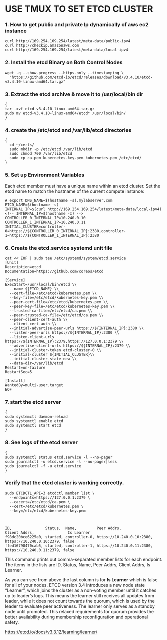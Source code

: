 # USE TMUX TO SET ETCD CLUSTER

### 1. How to get public and private Ip dynamically of aws ec2 instance
```
curl http://169.254.169.254/latest/meta-data/public-ipv4
curl http://checkip.amazonaws.com
curl http://169.254.169.254/latest/meta-data/local-ipv4
```

### 2. Install the etcd Binary on Both Control Nodes
```
wget -q --show-progress --https-only --timestamping \
  "https://github.com/etcd-io/etcd/releases/download/v3.4.10/etcd-v3.4.10-linux-amd64.tar.gz"
```
### 3. Extract the etcd archive & move it to /usr/local/bin dir
```
{
tar -xvf etcd-v3.4.10-linux-amd64.tar.gz
sudo mv etcd-v3.4.10-linux-amd64/etcd* /usr/local/bin/
}
```
### 4. create the /etc/etcd and /var/lib/etcd directories
```
{
  cd ~/certs/
  sudo mkdir -p /etc/etcd /var/lib/etcd
  sudo chmod 700 /var/lib/etcd
  sudo cp ca.pem kubernetes-key.pem kubernetes.pem /etc/etcd/
}
```
### 5. Set up Environment Variables

Each etcd member must have a unique name within an etcd cluster. Set the etcd name to match the hostname of the current compute instance:

```
# export DNS_NAME=$(hostname -s).mylabserver.com
ETCD_NAME=$(hostname -s)
INTERNAL_IP=$(curl http://169.254.169.254/latest/meta-data/local-ipv4)
<!-- INTERNAL_IP=$(hostname -I) -->
CONTROLLER_0_INTERNAL_IP=10.240.0.10
CONTROLLER_1_INTERNAL_IP=10.240.0.11
INITIAL_CLUSTER=controller-0=https://${CONTROLLER_0_INTERNAL_IP}:2380,controller-1=https://${CONTROLLER_1_INTERNAL_IP}:2380
```

### 6. Create the etcd.service systemd unit file
```
cat << EOF | sudo tee /etc/systemd/system/etcd.service
[Unit]
Description=etcd
Documentation=https://github.com/coreos/etcd

[Service]
ExecStart=/usr/local/bin/etcd \\
  --name ${ETCD_NAME} \\
  --cert-file=/etc/etcd/kubernetes.pem \\
  --key-file=/etc/etcd/kubernetes-key.pem \\
  --peer-cert-file=/etc/etcd/kubernetes.pem \\
  --peer-key-file=/etc/etcd/kubernetes-key.pem \\
  --trusted-ca-file=/etc/etcd/ca.pem \\
  --peer-trusted-ca-file=/etc/etcd/ca.pem \\
  --peer-client-cert-auth \\
  --client-cert-auth \\
  --initial-advertise-peer-urls https://${INTERNAL_IP}:2380 \\
  --listen-peer-urls https://${INTERNAL_IP}:2380 \\
  --listen-client-urls https://${INTERNAL_IP}:2379,https://127.0.0.1:2379 \\
  --advertise-client-urls https://${INTERNAL_IP}:2379 \\
  --initial-cluster-token etcd-cluster-0 \\
  --initial-cluster ${INITIAL_CLUSTER}\\
  --initial-cluster-state new \\
  --data-dir=/var/lib/etcd
Restart=on-failure
RestartSec=5

[Install]
WantedBy=multi-user.target
EOF
```

### 7. start the etcd server

```
{
sudo systemctl daemon-reload
sudo systemctl enable etcd
sudo systemctl start etcd
}
```
### 8. See logs of the etcd server
```
{
sudo systemctl status etcd.service -l --no-pager
sudo journalctl -u etcd.service -l --no-pager|less
sudo journalctl -f -u etcd.service
}
```
### Verify that the etcd cluster is working correctly.
```
sudo ETCDCTL_API=3 etcdctl member list \
  --endpoints=https://127.0.0.1:2379 \
  --cacert=/etc/etcd/ca.pem \
  --cert=/etc/etcd/kubernetes.pem \
  --key=/etc/etcd/kubernetes-key.pem



ID,               Status,  Name,         Peer Addrs,                 Client Addrs,               Is Learner
f98dc20bce6225a0, started, controller-0, https://10.240.0.10:2380, https://10.240.0.10:2379, false
ffed16798470cab5, started, controller-1, https://10.240.0.11:2380, https://10.240.0.11:2379, false
```
This command prints out comma-separated member lists for each endpoint. <br />
The items in the lists are ID, Status, Name, Peer Addrs, Client Addrs, Is Learner.

As you can see from above the last column is for <strong>Is Learner</strong> which is false for all of your nodes. ETCD version 3.4 introduces a new node state “Learner”, which joins the cluster as a non-voting member until it catches up to leader’s logs. This means the learner still receives all updates from leader, while it does not count towards the quorum, which is used by the leader to evaluate peer activeness. The learner only serves as a standby node until promoted. This relaxed requirements for quorum provides the better availability during membership reconfiguration and operational safety.

https://etcd.io/docs/v3.3.12/learning/learner/